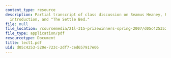 ```yaml
---
content_type: resource
description: Partial transcript of class discussion on Seamus Heaney, Beowulf, translator's
  introduction, and "The Settle Bed."
file: null
file_location: /coursemedia/21l-315-prizewinners-spring-2007/d05c4253520e723c2df7ced657917e06_lect1.pdf
file_type: application/pdf
resourcetype: Document
title: lect1.pdf
uid: d05c4253-520e-723c-2df7-ced657917e06
---
```

